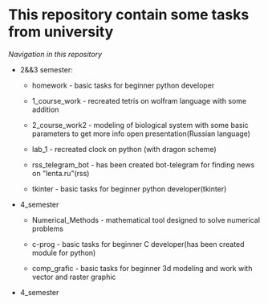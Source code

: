 # This repository contain some tasks from university
_Navigation in this repository_
* 2&&3 semester:
  * homework - basic tasks for beginner python developer
  * 1_course_work - recreated tetris on wolfram language with some addition
  
  * 2_course_work2 - modeling of biological system with some basic parameters to get more info open presentation(Russian language)
  * lab_1 - recreated clock on python (with dragon scheme)
  * rss_telegram_bot - has been created bot-telegram for finding news on "lenta.ru"(rss) 
  * tkinter -  basic tasks for beginner python developer(tkinter)
* 4_semester
  * Numerical_Methods - mathematical tool designed to solve numerical problems
  
  * c-prog - basic tasks for beginner C developer(has been created module for python)
  * comp_grafic - basic tasks for beginner 3d modeling and work with vector and raster graphic
 * 4_semester
